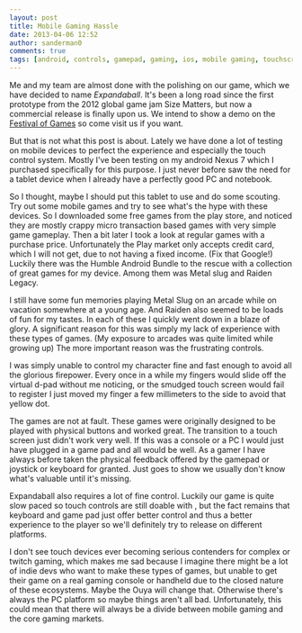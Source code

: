 ```yaml
---
layout: post
title: Mobile Gaming Hassle
date: 2013-04-06 12:52
author: sanderman0
comments: true
tags: [android, controls, gamepad, gaming, ios, mobile gaming, touchscreen]
---
```

Me and my team are almost done with the polishing on our game, which we have decided to name <em>Expandaball</em>. It's been a long road since the first prototype from the 2012 global game jam Size Matters, but now a commercial release is finally upon us. We intend to show a demo on the <a href="http://www.festivalofgames.nl/site/">Festival of Games</a> so come visit us if you want.

But that is not what this post is about. Lately we have done a lot of testing on mobile devices to perfect the experience and especially the touch control system. Mostly I've been testing on my android Nexus 7 which I purchased specifically for this purpose. I just never before saw the need for a tablet device when I already have a perfectly good PC and notebook.

So I thought, maybe I should put this tablet to use and do some scouting. Try out some mobile games and try to see what's the hype with these devices. So I downloaded some free games from the play store, and noticed they are mostly crappy micro transaction based games with very simple game gameplay. Then a bit later I took a look at regular games with a purchase price. Unfortunately the Play market only accepts credit card, which I will not get, due to not having a fixed income. (Fix that Google!) Luckily there was the Humble Android Bundle to the rescue with a collection of great games for my device. Among them was Metal slug and Raiden Legacy.

I still have some fun memories playing Metal Slug on an arcade while on vacation somewhere at a young age. And Raiden also seemed to be loads of fun for my tastes. In each of these I quickly went down in a blaze of glory. A significant reason for this was simply my lack of experience with these types of games. (My exposure to arcades was quite limited while growing up) The more important reason was the frustrating controls.

I was simply unable to control my character fine and fast enough to avoid all the glorious firepower. Every once in a while my fingers would slide off the virtual d-pad without me noticing, or the smudged touch screen would fail to register I just moved my finger a few millimeters to the side to avoid that yellow dot.

The games are not at fault. These games were originally designed to be played with physical buttons and worked great. The transition to a touch screen just didn't work very well. If this was a console or a PC I would just have plugged in a game pad and all would be well. As a gamer I have always before taken the physical feedback offered by the gamepad or joystick or keyboard for granted. Just goes to show we usually don't know what's valuable until it's missing.

Expandaball also requires a lot of fine control. Luckily our game is quite slow paced so touch controls are still doable with , but the fact remains that keyboard and game pad just offer better control and thus a better experience to the player so we'll definitely try to release on different platforms.

I don't see touch devices ever becoming serious contenders for complex or twitch gaming, which makes me sad because I imagine there might be a lot of indie devs who want to make these types of games, but unable to get their game on a real gaming console or handheld due to the closed nature of these ecosystems. Maybe the Ouya will change that. Otherwise there's always the PC platform so maybe things aren't all bad. Unfortunately, this could mean that there will always be a divide between mobile gaming and the core gaming markets.

&nbsp;
